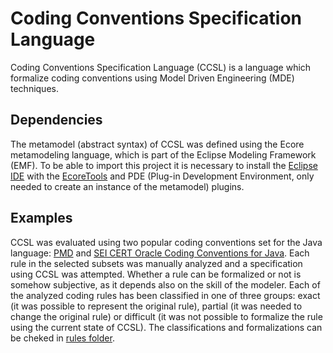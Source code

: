 # Coding Conventions Specification Language
Coding Conventions Specification Language (CCSL) is a language which formalize coding conventions using Model Driven Engineering (MDE) techniques.

## Dependencies
The metamodel (abstract syntax) of CCSL was defined using the Ecore metamodeling language, which is part of the Eclipse Modeling Framework (EMF). 
To be able to import this project it is necessary to install the [Eclipse IDE](https://www.eclipse.org/downloads/) with the [EcoreTools](https://www.eclipse.org/ecoretools/download.html) and PDE (Plug-in Development Environment, only needed to create an instance of the metamodel) plugins.

## Examples
CCSL was evaluated using two popular coding conventions set for the Java language: [PMD](https://pmd.github.io/) and [SEI CERT Oracle Coding Conventions for Java](https://wiki.sei.cmu.edu/confluence/display/java/SEI+CERT+Oracle+Coding+Standard+for+Java).
Each rule in the selected subsets was manually analyzed and a specification using CCSL was attempted. Whether a rule can be formalized or not is somehow subjective, as it depends also on the skill of the modeler.
Each of the analyzed coding rules has been classified in one of three groups: exact (it was possible to represent the original rule),
partial (it was needed to change the original rule) or difficult (it was not possible to formalize the rule using the current state of CCSL). The classifications and formalizations can be cheked in [rules folder](https://github.com/Elderjr/Coding-Conventions-Specification-Language/tree/master/rules).
